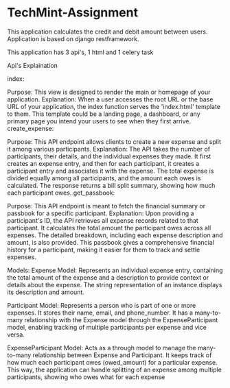 # TechMint-Assignment
This application calculates the credit and debit amount between users. Application is based on django restframework.

This application has 3 api's, 1 html and 1 celery task

Api's Explaination

index:

Purpose: This view is designed to render the main or homepage of your application.
Explanation: When a user accesses the root URL or the base URL of your application, the index function serves the 'index.html' template to them. This template could be a landing page, a dashboard, or any primary page you intend your users to see when they first arrive.
create_expense:

Purpose: This API endpoint allows clients to create a new expense and split it among various participants.
Explanation: The API takes the number of participants, their details, and the individual expenses they made. It first creates an expense entry, and then for each participant, it creates a participant entry and associates it with the expense. The total expense is divided equally among all participants, and the amount each owes is calculated. The response returns a bill split summary, showing how much each participant owes.
get_passbook:

Purpose: This API endpoint is meant to fetch the financial summary or passbook for a specific participant.
Explanation: Upon providing a participant's ID, the API retrieves all expense records related to that participant. It calculates the total amount the participant owes across all expenses. The detailed breakdown, including each expense description and amount, is also provided. This passbook gives a comprehensive financial history for a participant, making it easier for them to track and settle expenses.

Models:
Expense Model: Represents an individual expense entry, containing the total amount of the expense and a description to provide context or details about the expense. The string representation of an instance displays its description and amount.

Participant Model: Represents a person who is part of one or more expenses. It stores their name, email, and phone_number. It has a many-to-many relationship with the Expense model through the ExpenseParticipant model, enabling tracking of multiple participants per expense and vice versa.

ExpenseParticipant Model: Acts as a through model to manage the many-to-many relationship between Expense and Participant. It keeps track of how much each participant owes (owed_amount) for a particular expense. This way, the application can handle splitting of an expense among multiple participants, showing who owes what for each expense